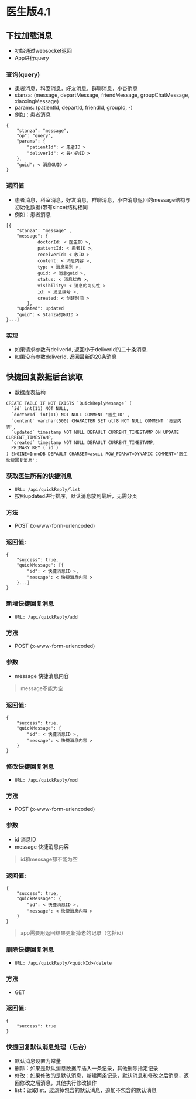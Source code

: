 # 医生版4.1

## 下拉加载消息

- 初始通过websocket返回
- App进行query

### 查询(query)

- 患者消息，科室消息，好友消息，群聊消息，小杏消息
- stanza: (message, departMessage, friendMessage, groupChatMessage, xiaoxingMessage)
- params: (patientId, departId, friendId, groupId, -)
- 例如：患者消息
```
{
    "stanza": "message", 
    "op": "query",
    "params": {
        "patientId": < 患者ID >
        "deliverId": < 最小的ID >
    },
    "guid": < 消息GUID > 
}
```
### 返回值

- 患者消息，科室消息，好友消息，群聊消息，小杏消息返回的message结构与初始化数据(带有since)结构相同
- 例如：患者消息
```
[{
    "stanza": "message" ,
    "message": {
            doctorId: < 医生ID >,
            patientId: < 患者ID >,
            receiverId: < 收ID >
            content: < 消息内容 >,
            typ: < 消息类别 >,
            guid: < 消息guid >,
            status: < 消息状态 >,
            visibility: < 消息的可见性 >
            id: < 消息编号 >,
            created: < 创建时间 >
        },
    "updated": updated    
    "guid": < Stanza的GUID >
}...]
```
### 实现

- 如果请求参数有deliverId, 返回小于deliverId的二十条消息.
- 如果没有参数deliverId, 返回最新的20条消息

## 快捷回复数据后台读取

- 数据库表结构

```
CREATE TABLE IF NOT EXISTS `QuickReplyMessage` (
  `id` int(11) NOT NULL,
  `doctorId` int(11) NOT NULL COMMENT '医生ID' ,
  `content` varchar(500) CHARACTER SET utf8 NOT NULL COMMENT '消息内容',
  `updated` timestamp NOT NULL DEFAULT CURRENT_TIMESTAMP ON UPDATE CURRENT_TIMESTAMP,
  `created` timestamp NOT NULL DEFAULT CURRENT_TIMESTAMP,
  PRIMARY KEY (`id`)
) ENGINE=InnoDB DEFAULT CHARSET=ascii ROW_FORMAT=DYNAMIC COMMENT='医生快捷回复消息';
```

### 获取医生所有的快捷消息

- `URL: /api/quickReply/list`
- 按照updated进行排序，默认消息放到最后，无需分页

### 方法

- POST (x-www-form-urlencoded)

### 返回值: 
```
{
    "success": true,
    "quickMessage": [{
        "id": < 快捷消息ID >,
        "message": < 快捷消息内容 >
    }...]
}
```
### 新增快捷回复消息

- `URL: /api/quickReply/add`

### 方法

- POST (x-www-form-urlencoded)

### 参数

- message 快捷消息内容

> message不能为空

### 返回值: 
```
{
    "success": true,
    "quickMessage": {
        "id": < 快捷消息ID >,
        "message": < 快捷消息内容 >
    }
}
```
### 修改快捷回复消息

- `URL: /api/quickReply/mod`

### 方法

- POST (x-www-form-urlencoded)

### 参数

- id 消息ID
- message 快捷消息内容

> id和message都不能为空

### 返回值: 
```
{
    "success": true,
    "quickMessage": {
        "id": < 快捷消息ID >,
        "message": < 快捷消息内容 >
    }
}
```
> app需要用返回结果更新掉老的记录（包括id）

### 删除快捷回复消息

- `URL: /api/quickReply/<quickId>/delete`

### 方法

- GET

### 返回值: 
```
{
    "success": true
}
```
### 快捷回复默认消息处理（后台）

- 默认消息设置为常量
- 删除：如果是默认消息数据库插入一条记录，其他删除指定记录
- 修改：如果修改的是默认消息，新建两条记录，默认消息和修改之后消息，返回修改之后消息，其他执行修改操作
- list：读取list，过滤掉包含的默认消息，追加不包含的默认消息
